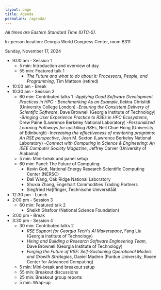 ```yaml
---
layout: page
title: Agenda
permalink: /agenda/
---
```


*All times are Eastern Standard Time (UTC-5).*

In-person location:  Georgia World Congress Center, room B311

Sunday, November 17, 2024

- 9:00 am - Session 1
    - 5 min: Introduction and overview of day
    - 55 min: Featured talk 1
        - _The Future and what to do about it:  Processors, People, and Programming_, Tim Mattson (retired)
- 10:00 am - Break
- 10:30 am - Session 2
    - 60 min: Contributed talks 1
        -_Applying Good Software Development Practices in HPC - Benchmarking As an Example_, Ilektra Christidi (University College London)
        -_Ensuring the Consistent Delivery of Scientific Software_, Dave Brownell (Georgia Institute of Technology)
        -_Bringing User Experience Practice to RSEs in HPC Ecosystems_, Drew Paine (Lawrence Berkeley National Laboratory)
        -_Personalized Learning Pathways for upskilling RSEs_, Neil Chue Hong (University of Edinburgh)
        -_Increasing the effectiveness of mentoring programs: An RSE perspective_, Jean M. Sexton (Lawrence Berkeley National Laboratory)
        -_Connect with Computing in Science & Engineering: An IEEE Computer Society Magazine_, Jeffrey Carver (University of Alabama)
    - 5 min: Mini-break and panel setup
    - 60 min: Panel: The Future of Computing
        - Kevin Gott,  National Energy Research Scientific Computing Center (NERSC)
        - Dali Wang, Oak Ridge National Laboratory
        - Shuxia Zhang, Engelhart Commodities Trading Partners
        - Siegfried Hø[Ifinger, Technische Universitååt
- 12:30 pm - Lunch
- 2:00 pm - Session 3
    - 60 min: Featured talk 2
        - Sheikh Ghafoor (National Science Foundation)
- 3:00 pm - Break
- 3:30 pm - Session 4
    - 30 min: Contributed talks 2
        - _RSE Support for Georgia Tech's AI Makerspace_, Fang Liu (Georgia Institute of Technology)
        - _Hiring and Building a Research Software Engineering Team_, Dave Brownell (Georgia Institute of Technology)
        - _Forging the Future of RSE: Self-Sustaining Operational Models and Growth Strategies_, Daniel Madren (Purdue University, Rosen Center for Advanced Computing)
    - 5 min: Mini-break and breakout setup
    - 55 min: Breakout discussions
    - 25 min: Breakout group reports
    - 5 min: Wrap-up

